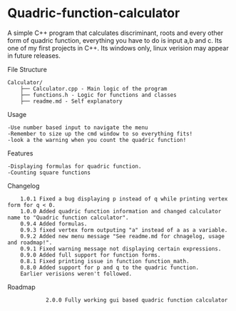# Quadric-function-calculator

A simple C++ program that calculates discriminant, roots and every other form of quadric function, everything you have to do is input a,b and c.
Its one of my first projects in C++.
Its windows only, linux verision may appear in future releases.

File Structure

	Calculator/
		├── Calculator.cpp - Main logic of the program
		├── functions.h - Logic for functions and classes
		├── readme.md - Self explanatory


Usage

	-Use number based input to navigate the menu
	-Remember to size up the cmd window to so everything fits!
	-look a the warning when you count the quadric function!

Features

	-Displaying formulas for quadric function.
	-Counting square functions

Changelog

		1.0.1 Fixed a bug displaying p instead of q while printing vertex form for q < 0.
		1.0.0 Added quadric function information and changed calculator name to "Quadric function calculator".
		0.9.4 Added formulas.
		0.9.3 fixed vertex form outputing "a" instead of a as a variable.
		0.9.2 Added new menu message "See readme.md for chnagelog, usage and roadmap!".
		0.9.1 Fixed warning message not displaying certain expressions.
		0.9.0 Added full support for function forms.
		0.8.1 Fixed printing issue in function function_math.
		0.8.0 Added support for p and q to the quadric function.
		Earlier verisions weren't followed.

Roadmap

				2.0.0 Fully working gui based quadric function calculator
